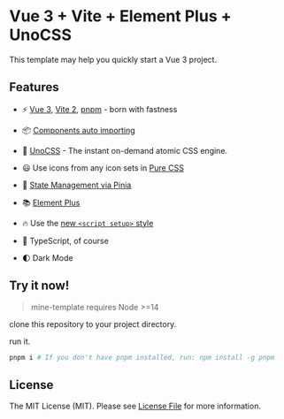 <!--
 * @Author: basd1995
 * @Date: 2022-06-20 23:03:54
 * @LastEditors: basd1995
 * @LastEditTime: 2022-06-27 18:00:10
-->
# Vue 3 + Vite + Element Plus + UnoCSS

This template may help you quickly start a Vue 3 project.

## Features

- ⚡️ [Vue 3](https://github.com/vuejs/vue-next), [Vite 2](https://github.com/vitejs/vite), [pnpm](https://pnpm.js.org/) - born with fastness


- 📦 [Components auto importing](./src/components)

- 🎨 [UnoCSS](https://github.com/antfu/unocss) - The instant on-demand atomic CSS engine.

- 😃 Use icons from any icon sets in [Pure CSS](https://github.com/antfu/unocss/tree/main/packages/preset-icons)
- 🍍 [State Management via Pinia](https://pinia.vuejs.org/)

- 📚 [Element Plus](https://element-plus.org/)

- 🔥 Use the [new `<script setup>` style](https://github.com/vuejs/rfcs/pull/227)

- 🦾 TypeScript, of course
  
- 🌓 Dark Mode

## Try it now!

> mine-template requires Node >=14

clone this repository to your project directory.

run it.

```bash
pnpm i # If you don't have pnpm installed, run: npm install -g pnpm
```


## License

The MIT License (MIT). Please see [License File](LICENSE) for more information.

